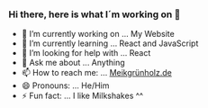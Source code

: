 ### Hi there, here is what I´m working on 👋

- 🔭 I’m currently working on ... My Website
- 🌱 I’m currently learning ... React and JavaScript
- 🤔 I’m looking for help with ... React
- 💬 Ask me about ... Anything
- 📫 How to reach me: ... [Meikgrünholz.de](https://xn--meikgrnholz-yhb.de/)
- 😄 Pronouns: ... He/Him
- ⚡ Fun fact: ...  I like Milkshakes ^^
